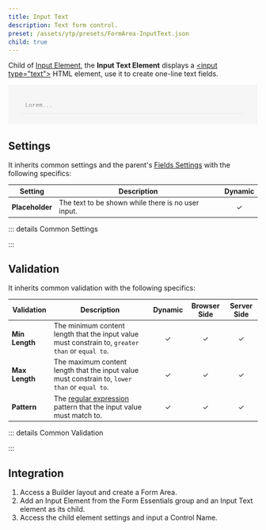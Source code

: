 ```yaml
---
title: Input Text
description: Text form control.
preset: /assets/ytp/presets/FormArea-InputText.json
child: true
---
```


<!--@include: ./parts/intro.md-->

Child of [Input Element](../input), the **Input Text Element** displays a [\<input type="text"\>](https://developer.mozilla.org/en-US/docs/Web/HTML/Element/input/text) HTML element, use it to create one-line text fields.

![Input Text Element](./assets/input-text.webp)

## Settings

It inherits common settings and the parent's [Fields Settings](../input#fields-settings) with the following specifics:

| Setting | Description | Dynamic |
| ------- | ----------- | :-----: |
| **Placeholder** | The text to be shown while there is no user input. | &#x2713; |

::: details Common Settings
<!--@include: ./parts/common-settings.md-->
:::

## Validation

It inherits common validation with the following specifics:

| Validation | Description | Dynamic | Browser Side | Server Side |
| ---------- | ----------- | :-----: | :----------: | :---------: |
| **Min Length** | The minimum content length that the input value must constrain to, `greater than` or `equal to`. | &#x2713; | &#x2713; | &#x2713; |
| **Max Length** | The maximum content length that the input value must constrain to, `lower than` or `equal to`. | &#x2713; | &#x2713; | &#x2713; |
| **Pattern** | The [regular expression](https://developer.mozilla.org/en-US/docs/Web/JavaScript/Guide/Regular_Expressions) pattern that the input value must match to. | &#x2713; | &#x2713; | &#x2713; |

::: details Common Validation
<!--@include: ./parts/common-validation.md-->
:::

## Integration

1. Access a Builder layout and create a Form Area.
1. Add an Input Element from the Form Essentials group and an Input Text element as its child.
1. Access the child element settings and input a Control Name.
